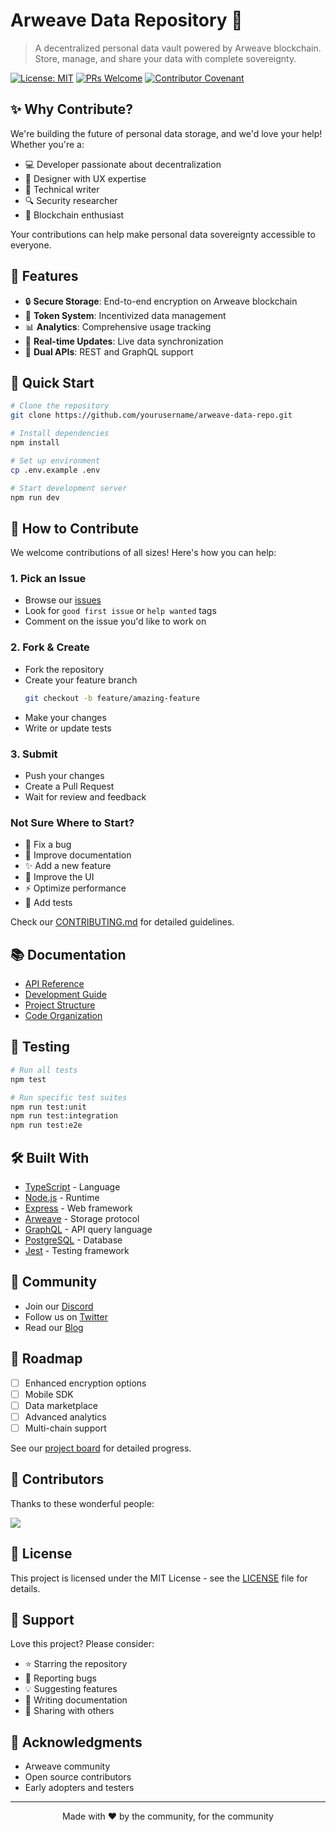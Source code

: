 # Arweave Data Repository 🚀

> A decentralized personal data vault powered by Arweave blockchain. Store, manage, and share your data with complete sovereignty.

[![License: MIT](https://img.shields.io/badge/License-MIT-yellow.svg)](https://opensource.org/licenses/MIT)
[![PRs Welcome](https://img.shields.io/badge/PRs-welcome-brightgreen.svg?style=flat-square)](http://makeapullrequest.com)
[![Contributor Covenant](https://img.shields.io/badge/Contributor%20Covenant-2.1-4baaaa.svg)](code_of_conduct.md)

## ✨ Why Contribute?

We're building the future of personal data storage, and we'd love your help! Whether you're a:
- 💻 Developer passionate about decentralization
- 🎨 Designer with UX expertise
- 📝 Technical writer
- 🔍 Security researcher
- 🌟 Blockchain enthusiast

Your contributions can help make personal data sovereignty accessible to everyone.

## 🌟 Features

- 🔒 **Secure Storage**: End-to-end encryption on Arweave blockchain
- 🎫 **Token System**: Incentivized data management
- 📊 **Analytics**: Comprehensive usage tracking
- 🔄 **Real-time Updates**: Live data synchronization
- 🚀 **Dual APIs**: REST and GraphQL support

## 🚀 Quick Start

```bash
# Clone the repository
git clone https://github.com/yourusername/arweave-data-repo.git

# Install dependencies
npm install

# Set up environment
cp .env.example .env

# Start development server
npm run dev
```

## 🤝 How to Contribute

We welcome contributions of all sizes! Here's how you can help:

### 1. Pick an Issue
- Browse our [issues](https://github.com/yourusername/arweave-data-repo/issues)
- Look for `good first issue` or `help wanted` tags
- Comment on the issue you'd like to work on

### 2. Fork & Create
- Fork the repository
- Create your feature branch
  ```bash
  git checkout -b feature/amazing-feature
  ```
- Make your changes
- Write or update tests

### 3. Submit
- Push your changes
- Create a Pull Request
- Wait for review and feedback

### Not Sure Where to Start?

- 🐛 Fix a bug
- 📝 Improve documentation
- ✨ Add a new feature
- 🎨 Improve the UI
- ⚡ Optimize performance
- 🧪 Add tests

Check our [CONTRIBUTING.md](CONTRIBUTING.md) for detailed guidelines.

## 📚 Documentation

- [API Reference](docs/API.md)
- [Development Guide](docs/DEVELOPMENT.md)
- [Project Structure](docs/PROJECT_STRUCTURE.md)
- [Code Organization](docs/CODE_ORGANIZATION.md)

## 🧪 Testing

```bash
# Run all tests
npm test

# Run specific test suites
npm run test:unit
npm run test:integration
npm run test:e2e
```

## 🛠️ Built With

- [TypeScript](https://www.typescriptlang.org/) - Language
- [Node.js](https://nodejs.org/) - Runtime
- [Express](https://expressjs.com/) - Web framework
- [Arweave](https://www.arweave.org/) - Storage protocol
- [GraphQL](https://graphql.org/) - API query language
- [PostgreSQL](https://www.postgresql.org/) - Database
- [Jest](https://jestjs.io/) - Testing framework

## 🌈 Community

- Join our [Discord](https://discord.gg/your-server)
- Follow us on [Twitter](https://twitter.com/your-handle)
- Read our [Blog](https://your-blog.com)

## 🎯 Roadmap

- [ ] Enhanced encryption options
- [ ] Mobile SDK
- [ ] Data marketplace
- [ ] Advanced analytics
- [ ] Multi-chain support

See our [project board](https://github.com/yourusername/arweave-data-repo/projects) for detailed progress.

## 💖 Contributors

Thanks to these wonderful people:

<a href="https://github.com/yourusername/arweave-data-repo/graphs/contributors">
  <img src="https://contrib.rocks/image?repo=yourusername/arweave-data-repo" />
</a>

## 📄 License

This project is licensed under the MIT License - see the [LICENSE](LICENSE) file for details.

## 🙏 Support

Love this project? Please consider:
- ⭐ Starring the repository
- 🐛 Reporting bugs
- 💡 Suggesting features
- 📝 Writing documentation
- 🔄 Sharing with others

## 🌟 Acknowledgments

- Arweave community
- Open source contributors
- Early adopters and testers

---

<p align="center">
  Made with ❤️ by the community, for the community
</p> 

